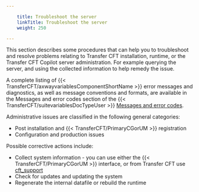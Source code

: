 ```yaml
---

    title: Troubleshoot the server
    linkTitle: Troubleshoot the server
    weight: 250

---
```

This section describes some procedures that can help you to troubleshoot and resolve problems relating to Transfer CFT installation, runtime, or the Transfer CFT Copilot server administration. For example querying the server, and using the collected information to help remedy the issue.

A complete listing of {{< TransferCFT/axwayvariablesComponentShortName  >}} error messages and diagnostics, as well as message conventions and formats, are available in the Messages and error codes section of the {{< TransferCFT/suitevariablesDocTypeUser  >}} [](../messages_and_error_codes_start_here) [Messages and error codes](../messages_and_error_codes_start_here).

Administrative issues are classified in the following general categories:

- Post installation and {{< TransferCFT/PrimaryCGorUM >}} registration
- Configuration and production issues

Possible corrective actions include:

- Collect system information - you can use either the {{< TransferCFT/PrimaryCGorUM >}} interface, or from Transfer CFT use [cft\_support](../../cft_intro_install/unix_install_start_here/troubleshoot_registration/support_tools)
- Check for updates and updating the system
- Regenerate the internal datafile or rebuild the runtime
